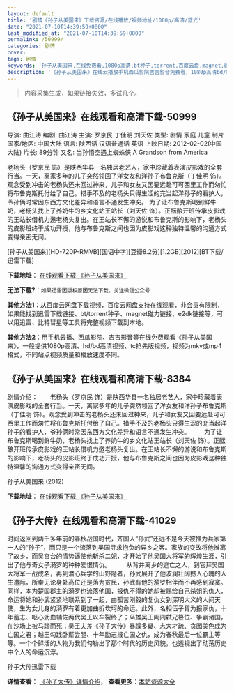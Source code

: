 ```yaml
---
layout: default
title: '剧情《孙子从美国来》下载资源/在线播放/视频地址/1080p/高清/蓝光'
date: "2021-07-10T14:39:59+0800"
last_modified_at: "2021-07-10T14:39:59+0800"
permalink: /50999/
categories: 剧情
cover:
tags: 剧情
keywords: '孙子从美国来,在线免费看,1080p高清,bt种子,torrent,百度云盘,magnet,磁力链,迅雷下载资源'
description: '《孙子从美国来》在线云播放手机西瓜影院吉吉影音免费看，1080p高清bd/hd未删减完整版和tc抢先枪版，mkv/mp4格式，附带bt/torrent种子、magnet/磁力链、百度云盘、网盘资源迅雷下载链接'
---
```


>内容采集生成，如果链接失效，多试几个。


## 《孙子从美国来》在线观看和高清下载-50999

导演: 曲江涛 编剧: 曲江涛 主演: 罗京民 丁佳明 刘天佐 类型: 剧情 家庭 儿童 制片国家/地区: 中国大陆 语言: 陕西话 汉语普通话 英语 上映日期: 2012-02-02(中国大陆) 片长: 89分钟 又名: 当孙悟空遇上蜘蛛侠 A Grandson from America

老杨头（罗京民 饰）是陕西华县一名独居老艺人，家中珍藏着表演皮影戏的全套行当。一天，离家多年的儿子突然领回了洋女友和洋孙子布鲁克斯（丁佳明 饰）。观念受到冲击的老杨头还未回过神来，儿子和女友又因要远赴可可西里工作而匆忙将布鲁克斯托付给了自己。措手不及的老杨头只得生涩的充当起洋孙子的看护人，爷孙俩时常因东西方文化差异和语言不通发生冲突。 为了让布鲁克斯喝到鲜牛奶，老杨头找上了养奶牛的乡文化站王站长（刘天佐 饰）。正酝酿开班传承皮影戏的王站长借机力邀老杨头复出。在王站长不懈的游说和布鲁克斯的影响下，老杨头的皮影班终于成功开授，他与布鲁克斯之间也因为皮影戏这种独特温馨的沟通方式变得亲密无间。


[孙子从美国来][HD-720P-RMVB][国语中字][豆瓣8.2分][1.2GB][2012][BT下载/迅雷下载]

**下载地址**： [在线观看下载 《孙子从美国来》](https://www.btdx8.com/torrent/grandson_from_the_united_states_2012.html) 


**无法下载?**：`如果迅雷因版权原因无法下载，关注微信公众号 `

**其他方法1**：从百度云网盘下载视频，百度云网盘支持在线观看，非会员有限制，如果能找到迅雷下载链接、bt/torrent种子、magnet磁力链接、e2dk链接等，可以用迅雷、比特彗星等工具将完整视频下载到本地。

**其他方法2**：用手机云播、西瓜影院、吉吉影音等在线免费观看《孙子从美国来》，一般提供1080p高清、hd/bd高清视频、tc抢先版视频，视频为mkv或mp4格式，不同站点视频质量和播放速度不同。


## 《孙子从美国来》在线观看和高清下载-8384

剧情介绍：　　老杨头（罗京民 饰）是陕西华县一名独居老艺人，家中珍藏着表演皮影戏的全套行当。一天，离家多年的儿子突然领回了洋女友和洋孙子布鲁克斯（丁佳明 饰）。观念受到冲击的老杨头还未回过神来，儿子和女友又因要远赴可可西里工作而匆忙将布鲁克斯托付给了自己。措手不及的老杨头只得生涩的充当起洋孙子的看护人，爷孙俩时常因东西方文化差异和语言不通发生冲突。 　　为了让布鲁克斯喝到鲜牛奶，老杨头找上了养奶牛的乡文化站王站长（刘天佐 饰）。正酝酿开班传承皮影戏的王站长借机力邀老杨头复出。在王站长不懈的游说和布鲁克斯的影响下，老杨头的皮影班终于成功开授，他与布鲁克斯之间也因为皮影戏这种独特温馨的沟通方式变得亲密无间。


孙子从美国来 (2012)

**下载地址**： [在线观看下载 《孙子从美国来》](https://www.btbtdy.me/btdy/dy11089.html) 


## 《孙子大传》在线观看和高清下载-41029

时间返回到两千多年前的春秋战国时代，齐国人&ldquo;孙武”还远不是今天被推为兵家第一人的“孙子”，而只是一个流落到吴国寻求抱负的异乡之客。家族的变故将他推离了故乡，而吴宫台的情势逼使他斩杀二妃，才开始了他吴国大将军的辉煌生涯，引出了他与奇女子漪罗的种种爱恨情仇。 　　 从背井离乡的逃亡之人，到官拜吴国大将军一战成名，再到潜心兵学的山野隐者，孙武展开了他波澜壮阔撼人心魄的人生遭际，所幸无论身处高位还是落为贫民，孙武有他的漪罗相伴而不再感到寂寞。同样，本为楚国郡主的漪罗也流落他国，报仇不得的她却被赐给自己杀姐的仇人，命运将她和孙武紧紧地联系到了一起，由孤苦刚毅的复仇女到深明大义的人间天使，生为女儿身的漪罗有着更加曲折坎坷的命运。此外，名相伍子胥为报家仇，十年蓄志、呕心沥血辅佐两代吴王以车裂终了；枭雄吴王阖闾弑兄篡位、争霸诸国，在沙场上被马踏而死；吴王夫差《孙子大传》暴躁多疑、志大才疏、贪图美色成为亡国之君；越王勾践卧薪尝胆、十年励志报亡国之仇，成为春秋最后一位霸主等等。一个个鲜活的人物为我们勾勒出了那个时代的历史风貌，也透视出了动荡历史中个人的命运沉浮。<br />


孙子大传迅雷下载

**详情查看**： [《孙子大传》详情介绍](/movie/41029/)， **查看更多**：[本站资源大全](/movie/t/all/)

